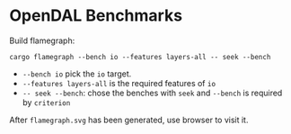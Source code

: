 # OpenDAL Benchmarks

Build flamegraph:

```shell
cargo flamegraph --bench io --features layers-all -- seek --bench
```

- `--bench io` pick the `io` target.
- `--features layers-all` is the required features of `io`
- `-- seek --bench`: chose the benches with `seek` and `--bench` is required by `criterion`

After `flamegraph.svg` has been generated, use browser to visit it.
